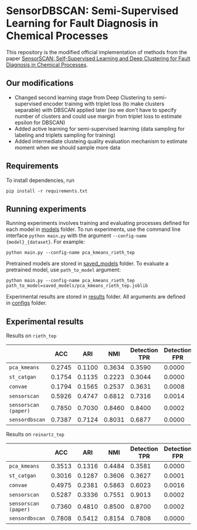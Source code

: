 # SensorDBSCAN: Semi-Supervised Learning for Fault Diagnosis in Chemical Processes

This repository is the modified official implementation of methods from the paper [SensorSCAN: Self-Supervised Learning and Deep Clustering for Fault Diagnosis in Chemical Processes](https://www.sciencedirect.com/science/article/abs/pii/S0004370223001583).

## Our modifications

* Changed second learning stage from Deep Clustering to semi-supervised encoder training with triplet loss (to make clusters separable) with DBSCAN applied later (so we don't have to specify number of clusters and could use margin from triplet loss to estimate epsilon for DBSCAN)
* Added active learning for semi-supervised learning (data sampling for labeling and triplets sampling for training)
* Added intermediate clusteing quality evaluation mechanism to estimate moment when we should sample more data

## Requirements

To install dependencies, run 
```
pip install -r requirements.txt
```

## Running experiments

Running experiments involves training and evaluating processes defined for each model in [models](/models/) folder. To run experiments, use the command line interface `python main.py` with the argument `--config-name {model}_{dataset}`. For example:

```
python main.py --config-name pca_kmeans_rieth_tep
```

Pretrained models are stored in [saved_models](/saved_models/) folder. To evaluate a pretrained model, use `path_to_model` argument:

```
python main.py --config-name pca_kmeans_rieth_tep path_to_model=saved_models/pca_kmeans_rieth_tep.joblib
```

Experimental results are stored in [results](/results/) folder. All arguments are defined in [configs](/configs/) folder.

## Experimental results

Results on `rieth_tep`

|                      | ACC     | ARI    | NMI    | Detection TPR | Detection FPR | CDR    | ADD    |
|----------------------|---------|--------|--------|---------------|---------------|--------|--------|
| `pca_kmeans`         | 0.2745  | 0.1100 | 0.3634 | 0.3590        | 0.0000        | 0.7910 | 113.95 |
| `st_catgan`          | 0.1754  | 0.1135 | 0.2223 | 0.3044        | 0.0000        | 0.3238 | 102.63 |
| `convae`             | 0.1794  | 0.1565 | 0.2537 | 0.3631        | 0.0008        | 0.3664 | 164.76 |
| `sensorscan`         | 0.5926  | 0.4747 | 0.6812 | 0.7316        | 0.0014        | 0.7351 | 57.15  |
| `sensorscan (paper)` | 0.7850  | 0.7030 | 0.8460 | 0.8400        | 0.0002        | 0.9200 | 5.21   |
| `sensordbscan`       | 0.7387  | 0.7124 | 0.8031 | 0.6877        | 0.0000        | 0.6913 | 121.23 |

Results on `reinartz_tep`

|                      | ACC    | ARI    | NMI    | Detection TPR | Detection FPR | CDR    | ADD    |
|----------------------|--------|--------|--------|---------------|---------------|--------|--------|
| `pca_kmeans`         | 0.3513 | 0.1316 | 0.4484 | 0.3581        | 0.0000        | 0.9562 | 113.33 |
| `st_catgan`          | 0.3016 | 0.1287 | 0.3606 | 0.3627        | 0.0001        | 0.8882 | 135.04 |
| `convae`             | 0.4975 | 0.2381 | 0.5863 | 0.6023        | 0.0016        | 0.9402 | 155.16 |
| `sensorscan`         | 0.5287 | 0.3336 | 0.7551 | 0.9013        | 0.0002        | 0.7219 | 30.98  |
| `sensorscan (paper)` | 0.7360 | 0.4810 | 0.8500 | 0.8700        | 0.0002        | 0.9600 | 28.47  |
| `sensordbscan`       | 0.7808 | 0.5412 | 0.8154 | 0.7808        | 0.0000        | 0.8433 | 165.35 |
